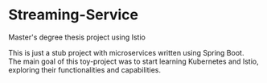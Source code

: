 # Streaming-Service

Master's degree thesis project using Istio

This is just a stub project with microservices written using Spring Boot.  
The main goal of this toy-project was to start learning Kubernetes and Istio, exploring their functionalities and capabilities.
